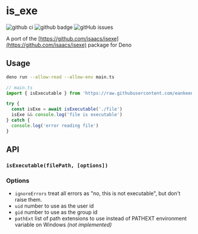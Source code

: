 # is_exe

![github ci](https://github.com/eankeen/is_exe/workflows/Test%20CI/badge.svg?branch=master) ![github badge](https://img.shields.io/github/license/eankeen/is_exe) ![gitHub issues](https://img.shields.io/github/issues/eankeen/is_exe)

A port of the [https://github.com/isaacs/isexe](https://github.com/isaacs/isexe) package for Deno

## Usage

```sh
deno run --allow-read --allow-env main.ts
```

```js
// main.ts
import { isExecutable } from 'https://raw.githubusercontent.com/eankeen/is_exe/master/mod.ts'

try {
  const isExe = await isExecutable('./file')
  isExe && console.log('file is executable')
} catch {
  console.log('error reading file')
}
```

## API

### `isExecutable(filePath, [options])`

### Options

- `ignoreErrors` treat all errors as "no, this is not executable", but don't raise them.
- `uid` number to use as the user id
- `gid` number to use as the group id
- `pathExt` list of path extensions to use instead of PATHEXT environment variable on Windows *(not implemented)*
